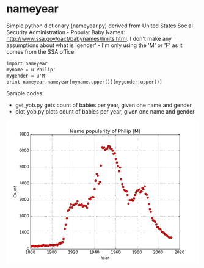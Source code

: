 nameyear
========

Simple python dictionary (nameyear.py) derived from United States Social Security Administration - Popular Baby Names: http://www.ssa.gov/oact/babynames/limits.html. I don't make any assumptions about what is 'gender' - I'm only using the 'M' or 'F' as it comes from the SSA office.

    import nameyear
    myname = u'Philip'
    mygender = u'M'
    print nameyear.nameyear[myname.upper()][mygender.upper()]
    
    
Sample codes:
+ get_yob.py gets count of babies per year, given one name and gender
+ plot_yob.py plots count of babies per year, given one name and gender

![plot_yob.py output](https://raw.githubusercontent.com/philshem/nameyear/master/plot_yob.png)
